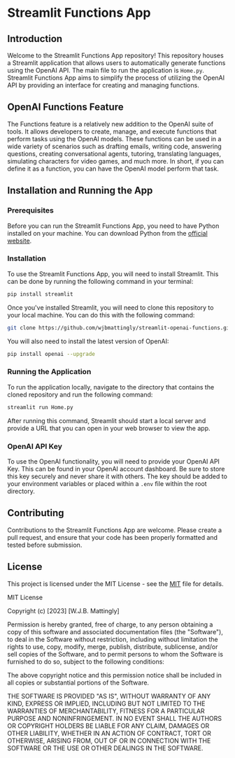 # Streamlit Functions App

## Introduction
Welcome to the Streamlit Functions App repository! This repository houses a Streamlit application that allows users to automatically generate functions using the OpenAI API. The main file to run the application is `Home.py`. Streamlit Functions App aims to simplify the process of utilizing the OpenAI API by providing an interface for creating and managing functions. 

## OpenAI Functions Feature
The Functions feature is a relatively new addition to the OpenAI suite of tools. It allows developers to create, manage, and execute functions that perform tasks using the OpenAI models. These functions can be used in a wide variety of scenarios such as drafting emails, writing code, answering questions, creating conversational agents, tutoring, translating languages, simulating characters for video games, and much more. In short, if you can define it as a function, you can have the OpenAI model perform that task.

## Installation and Running the App

### Prerequisites
Before you can run the Streamlit Functions App, you need to have Python installed on your machine. You can download Python from the [official website](https://www.python.org/downloads/).

### Installation
To use the Streamlit Functions App, you will need to install Streamlit. This can be done by running the following command in your terminal:

```bash
pip install streamlit
```

Once you've installed Streamlit, you will need to clone this repository to your local machine. You can do this with the following command:

```bash
git clone https://github.com/wjbmattingly/streamlit-openai-functions.git
```

You will also need to install the latest version of OpenAI:

```bash
pip install openai --upgrade
```

### Running the Application
To run the application locally, navigate to the directory that contains the cloned repository and run the following command:

```bash
streamlit run Home.py
```

After running this command, Streamlit should start a local server and provide a URL that you can open in your web browser to view the app.

### OpenAI API Key
To use the OpenAI functionality, you will need to provide your OpenAI API Key. This can be found in your OpenAI account dashboard. Be sure to store this key securely and never share it with others. The key should be added to your environment variables or placed within a `.env` file within the root directory.

## Contributing
Contributions to the Streamlit Functions App are welcome. Please create a pull request, and ensure that your code has been properly formatted and tested before submission.

## License
This project is licensed under the MIT License - see the [MIT](https://opensource.org/licenses/MIT) file for details.

MIT License

Copyright (c) [2023] [W.J.B. Mattingly]

Permission is hereby granted, free of charge, to any person obtaining a copy
of this software and associated documentation files (the "Software"), to deal
in the Software without restriction, including without limitation the rights
to use, copy, modify, merge, publish, distribute, sublicense, and/or sell
copies of the Software, and to permit persons to whom the Software is
furnished to do so, subject to the following conditions:

The above copyright notice and this permission notice shall be included in all
copies or substantial portions of the Software.

THE SOFTWARE IS PROVIDED "AS IS", WITHOUT WARRANTY OF ANY KIND, EXPRESS OR
IMPLIED, INCLUDING BUT NOT LIMITED TO THE WARRANTIES OF MERCHANTABILITY,
FITNESS FOR A PARTICULAR PURPOSE AND NONINFRINGEMENT. IN NO EVENT SHALL THE
AUTHORS OR COPYRIGHT HOLDERS BE LIABLE FOR ANY CLAIM, DAMAGES OR OTHER
LIABILITY, WHETHER IN AN ACTION OF CONTRACT, TORT OR OTHERWISE, ARISING FROM,
OUT OF OR IN CONNECTION WITH THE SOFTWARE OR THE USE OR OTHER DEALINGS IN THE
SOFTWARE.
